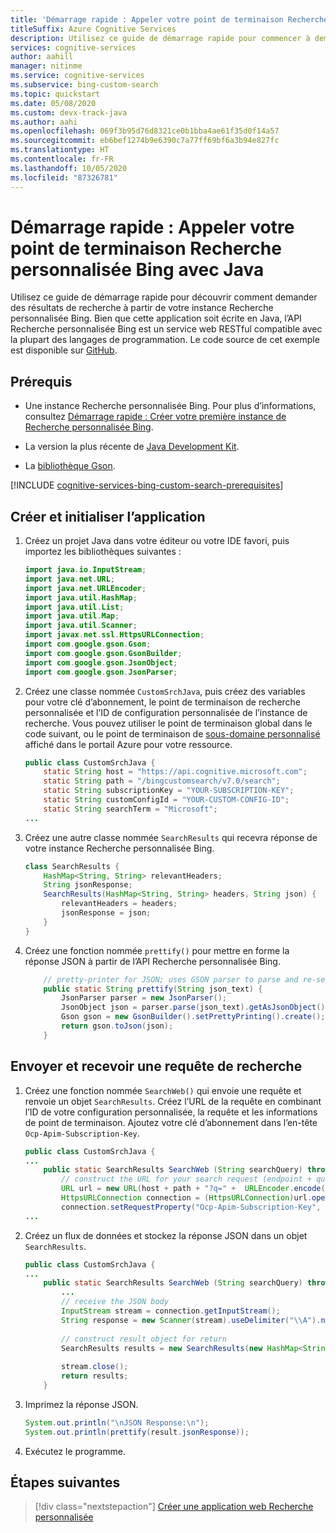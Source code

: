 ```yaml
---
title: 'Démarrage rapide : Appeler votre point de terminaison Recherche personnalisée Bing avec Java | Microsoft Docs'
titleSuffix: Azure Cognitive Services
description: Utilisez ce guide de démarrage rapide pour commencer à demander des résultats de recherche à partir de votre instance Recherche personnalisée Bing, en Java.
services: cognitive-services
author: aahill
manager: nitinme
ms.service: cognitive-services
ms.subservice: bing-custom-search
ms.topic: quickstart
ms.date: 05/08/2020
ms.custom: devx-track-java
ms.author: aahi
ms.openlocfilehash: 069f3b95d76d8321ce0b1bba4ae61f35d0f14a57
ms.sourcegitcommit: eb6bef1274b9e6390c7a77ff69bf6a3b94e827fc
ms.translationtype: HT
ms.contentlocale: fr-FR
ms.lasthandoff: 10/05/2020
ms.locfileid: "87326781"
---
```

# <a name="quickstart-call-your-bing-custom-search-endpoint-using-java"></a>Démarrage rapide : Appeler votre point de terminaison Recherche personnalisée Bing avec Java

Utilisez ce guide de démarrage rapide pour découvrir comment demander des résultats de recherche à partir de votre instance Recherche personnalisée Bing. Bien que cette application soit écrite en Java, l’API Recherche personnalisée Bing est un service web RESTful compatible avec la plupart des langages de programmation. Le code source de cet exemple est disponible sur [GitHub](https://github.com/Azure-Samples/cognitive-services-REST-api-samples/blob/master/java/Search/BingCustomSearchv7.java).

## <a name="prerequisites"></a>Prérequis

- Une instance Recherche personnalisée Bing. Pour plus d’informations, consultez [Démarrage rapide : Créer votre première instance de Recherche personnalisée Bing](quick-start.md).

- La version la plus récente de [Java Development Kit](https://www.oracle.com/technetwork/java/javase/downloads/index.html).

- La [bibliothèque Gson](https://github.com/google/gson).

[!INCLUDE [cognitive-services-bing-custom-search-prerequisites](../../../includes/cognitive-services-bing-custom-search-signup-requirements.md)]

## <a name="create-and-initialize-the-application"></a>Créer et initialiser l’application

1. Créez un projet Java dans votre éditeur ou votre IDE favori, puis importez les bibliothèques suivantes :

    ```java
    import java.io.InputStream;
    import java.net.URL;
    import java.net.URLEncoder;
    import java.util.HashMap;
    import java.util.List;
    import java.util.Map;
    import java.util.Scanner;
    import javax.net.ssl.HttpsURLConnection;
    import com.google.gson.Gson;
    import com.google.gson.GsonBuilder;
    import com.google.gson.JsonObject;
    import com.google.gson.JsonParser;
    ```

2. Créez une classe nommée `CustomSrchJava`, puis créez des variables pour votre clé d’abonnement, le point de terminaison de recherche personnalisée et l’ID de configuration personnalisée de l’instance de recherche. Vous pouvez utiliser le point de terminaison global dans le code suivant, ou le point de terminaison de [sous-domaine personnalisé](../../cognitive-services/cognitive-services-custom-subdomains.md) affiché dans le portail Azure pour votre ressource.
    ```java
    public class CustomSrchJava {
        static String host = "https://api.cognitive.microsoft.com";
        static String path = "/bingcustomsearch/v7.0/search";
        static String subscriptionKey = "YOUR-SUBSCRIPTION-KEY"; 
        static String customConfigId = "YOUR-CUSTOM-CONFIG-ID";
        static String searchTerm = "Microsoft";  
    ...
    ```

3. Créez une autre classe nommée `SearchResults` qui recevra réponse de votre instance Recherche personnalisée Bing.

    ```java
    class SearchResults {
        HashMap<String, String> relevantHeaders;
        String jsonResponse;
        SearchResults(HashMap<String, String> headers, String json) {
            relevantHeaders = headers;
            jsonResponse = json;
        }
    }
    ```

4. Créez une fonction nommée `prettify()` pour mettre en forme la réponse JSON à partir de l’API Recherche personnalisée Bing.

    ```java
        // pretty-printer for JSON; uses GSON parser to parse and re-serialize
        public static String prettify(String json_text) {
            JsonParser parser = new JsonParser();
            JsonObject json = parser.parse(json_text).getAsJsonObject();
            Gson gson = new GsonBuilder().setPrettyPrinting().create();
            return gson.toJson(json);
        }
    ```

## <a name="send-and-receive-a-search-request"></a>Envoyer et recevoir une requête de recherche 

1. Créez une fonction nommée `SearchWeb()` qui envoie une requête et renvoie un objet `SearchResults`. Créez l’URL de la requête en combinant l’ID de votre configuration personnalisée, la requête et les informations de point de terminaison. Ajoutez votre clé d’abonnement dans l’en-tête `Ocp-Apim-Subscription-Key`.

    ```java
    public class CustomSrchJava {
    ...
        public static SearchResults SearchWeb (String searchQuery) throws Exception {
            // construct the URL for your search request (endpoint + query string)
            URL url = new URL(host + path + "?q=" +  URLEncoder.encode(searchTerm, "UTF-8") + "&CustomConfig=" + customConfigId);
            HttpsURLConnection connection = (HttpsURLConnection)url.openConnection();
            connection.setRequestProperty("Ocp-Apim-Subscription-Key", subscriptionKey);
    ...
    ```

2. Créez un flux de données et stockez la réponse JSON dans un objet `SearchResults`.

    ```java
    public class CustomSrchJava {
    ...
        public static SearchResults SearchWeb (String searchQuery) throws Exception {
            ...
            // receive the JSON body
            InputStream stream = connection.getInputStream();
            String response = new Scanner(stream).useDelimiter("\\A").next();
        
            // construct result object for return
            SearchResults results = new SearchResults(new HashMap<String, String>(), response);
            
            stream.close();
            return results;
        }
    ```

3. Imprimez la réponse JSON.

    ```java
    System.out.println("\nJSON Response:\n");
    System.out.println(prettify(result.jsonResponse));
    ```

4. Exécutez le programme.
    
## <a name="next-steps"></a>Étapes suivantes

> [!div class="nextstepaction"]
> [Créer une application web Recherche personnalisée](./tutorials/custom-search-web-page.md)
